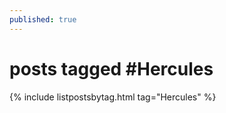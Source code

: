 ```yaml
---
published: true
---
```

<h1>posts tagged #Hercules</h1>
{% include listpostsbytag.html tag="Hercules" %}